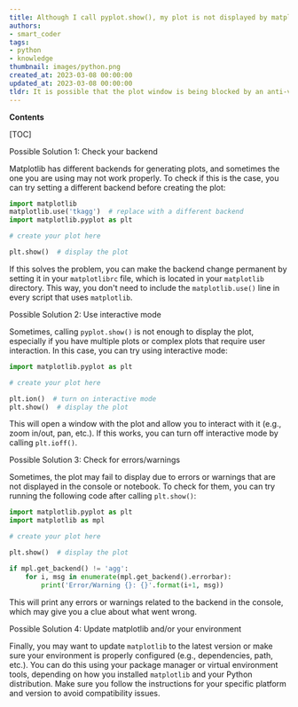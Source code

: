 ```yaml
---
title: Although I call pyplot.show(), my plot is not displayed by matplotlib
authors:
- smart_coder
tags:
- python
- knowledge
thumbnail: images/python.png
created_at: 2023-03-08 00:00:00
updated_at: 2023-03-08 00:00:00
tldr: It is possible that the plot window is being blocked by an anti-virus software or a firewall.
---
```


**Contents**

[TOC]

Possible Solution 1: Check your backend

Matplotlib has different backends for generating plots, and sometimes the one you are using may not work properly. To check if this is the case, you can try setting a different backend before creating the plot:

```python
import matplotlib
matplotlib.use('tkagg')  # replace with a different backend
import matplotlib.pyplot as plt

# create your plot here

plt.show()  # display the plot
```

If this solves the problem, you can make the backend change permanent by setting it in your `matplotlibrc` file, which is located in your `matplotlib` directory. This way, you don't need to include the `matplotlib.use()` line in every script that uses `matplotlib`.

Possible Solution 2: Use interactive mode

Sometimes, calling `pyplot.show()` is not enough to display the plot, especially if you have multiple plots or complex plots that require user interaction. In this case, you can try using interactive mode:

```python
import matplotlib.pyplot as plt

# create your plot here

plt.ion()  # turn on interactive mode
plt.show()  # display the plot
```

This will open a window with the plot and allow you to interact with it (e.g., zoom in/out, pan, etc.). If this works, you can turn off interactive mode by calling `plt.ioff()`.

Possible Solution 3: Check for errors/warnings

Sometimes, the plot may fail to display due to errors or warnings that are not displayed in the console or notebook. To check for them, you can try running the following code after calling `plt.show()`:

```python
import matplotlib.pyplot as plt
import matplotlib as mpl

# create your plot here

plt.show()  # display the plot

if mpl.get_backend() != 'agg':
    for i, msg in enumerate(mpl.get_backend().errorbar):
        print('Error/Warning {}: {}'.format(i+1, msg))
```

This will print any errors or warnings related to the backend in the console, which may give you a clue about what went wrong.

Possible Solution 4: Update matplotlib and/or your environment

Finally, you may want to update `matplotlib` to the latest version or make sure your environment is properly configured (e.g., dependencies, path, etc.). You can do this using your package manager or virtual environment tools, depending on how you installed `matplotlib` and your Python distribution. Make sure you follow the instructions for your specific platform and version to avoid compatibility issues.
